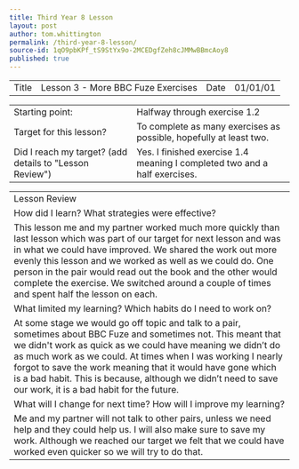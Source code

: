 ```yaml
---
title: Third Year 8 Lesson
layout: post
author: tom.whittington
permalink: /third-year-8-lesson/
source-id: 1qO9pbKPf_tS9StYx9o-2MCEDgfZeh8cJMMwBBmcAoy8
published: true
---
```

<table>
  <tr>
    <td>Title</td>
    <td>Lesson 3 - More BBC Fuze Exercises</td>
    <td>Date</td>
    <td>01/01/01</td>
  </tr>
</table>


<table>
  <tr>
    <td>Starting point:</td>
    <td> Halfway through exercise 1.2 </td>
  </tr>
  <tr>
    <td>Target for this lesson?</td>
    <td> To complete as many exercises as possible, hopefully at least two.</td>
  </tr>
  <tr>
    <td>Did I reach my target? 
(add details to "Lesson Review")</td>
    <td> Yes. I finished exercise 1.4 meaning I completed two and a half  exercises.</td>
  </tr>
</table>


<table>
  <tr>
    <td>Lesson Review</td>
  </tr>
  <tr>
    <td>How did I learn? What strategies were effective? </td>
  </tr>
  <tr>
    <td>This lesson me and my partner worked much more quickly than last lesson which was part of our target for next lesson and was in what we could have improved. We shared the work out more evenly this lesson and we worked as well as we could do. One person in the pair would read out the book and the other would complete the exercise. We switched around a couple of times and spent half the lesson on each. 
</td>
  </tr>
  <tr>
    <td>What limited my learning? Which habits do I need to work on? </td>
  </tr>
  <tr>
    <td>At some stage we would go off topic and talk to a pair, sometimes about BBC Fuze and sometimes not. This meant that we didn't work as quick as we could have meaning we didn’t do as much work as we could. At times when I was working I nearly forgot to save the work meaning that it would have gone which is a bad habit. This is because, although we didn’t need to save our work, it is a bad habit for the future. 
</td>
  </tr>
  <tr>
    <td>What will I change for next time? How will I improve my learning?</td>
  </tr>
  <tr>
    <td>Me and my partner will not talk to other pairs, unless we need help and they could help us. I will also make sure to save my work. Although we reached our target we felt that we could have worked even quicker so we will try to do that. </td>
  </tr>
</table>


